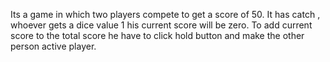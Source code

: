 Its a game in which two players compete to get a score of 50.
It has catch , whoever gets a dice value 1 his current score will be zero.
To add current score to the total score he have to click hold button and
make the other person active player.
